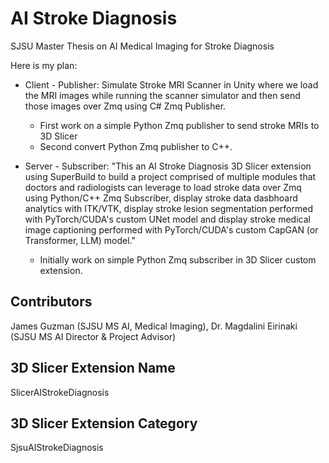 # AI Stroke Diagnosis

SJSU Master Thesis on AI Medical Imaging for Stroke Diagnosis

Here is my plan:

- Client - Publisher: Simulate Stroke MRI Scanner in Unity where we load the MRI images while running the scanner simulator and then send those images over Zmq using C# Zmq Publisher.
    - First work on a simple Python Zmq publisher to send stroke MRIs to 3D Slicer
    - Second convert Python Zmq publisher to C++.

- Server - Subscriber: "This an AI Stroke Diagnosis 3D Slicer extension using SuperBuild to build a project comprised of multiple modules that doctors and radiologists can leverage to load stroke data over Zmq using Python/C++ Zmq Subscriber, display stroke data dasbhoard analytics with ITK/VTK, display stroke lesion segmentation performed with PyTorch/CUDA's custom UNet model and display stroke medical image captioning performed with PyTorch/CUDA's custom CapGAN (or Transformer, LLM) model."
    - Initially work on simple Python Zmq subscriber in 3D Slicer custom extension.

## Contributors

James Guzman (SJSU MS AI, Medical Imaging), Dr. Magdalini Eirinaki (SJSU MS AI Director & Project Advisor)

## 3D Slicer Extension Name

SlicerAIStrokeDiagnosis

## 3D Slicer Extension Category

SjsuAIStrokeDiagnosis
